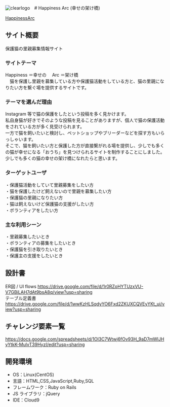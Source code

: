 ![clearlogo](https://user-images.githubusercontent.com/81693792/128597352-34dbed74-be10-42c5-9992-42d7d0aadf82.jpg)　# Happiness Arc (幸せの架け橋)

[HappinessArc](http://13.230.109.214/)

## サイト概要

保護猫の里親募集情報サイト

### サイトテーマ

Happiness ＝幸せの　 Arc ＝架け橋</br>
　猫を保護し里親を募集している方や保護猫活動をしている方と、猫の里親になりたい方を繋ぐ場を提供するサイトです。

### テーマを選んだ理由

Instagram 等で猫の保護をしたという投稿を多く見かけます。</br>
私自身猫が好きでそのような投稿を見ることがありますが、個人で猫の保護活動をされている方が多く見受けられます。</br>
一方で猫を飼いたいと検討し、ペットショップやブリーダーなどを探す方もいらっしゃいます。</br>
そこで、猫を飼いたい方と保護した方が直接繋がれる場を提供し、少しでも多くの猫が幸せになる「おうち」を見つけられるサイトを制作することにしました。</br>
少しでも多くの猫の幸せの架け橋になれたらと思います。

### ターゲットユーザ

・保護猫活動をしていて里親募集をしたい方</br>
・猫を保護したけど飼えないので里親を募集したい方</br>
・保護猫の里親になりたい方</br>
・猫は飼えないけど保護猫の支援がしたい方</br>
・ボランティアをしたい方</br>

### 主な利用シーン

・里親募集したいとき</br>
・ボランティアの募集をしたいとき</br>
・保護猫を引き取りたいとき</br>
・保護主の支援をしたいとき</br>

## 設計書

ER図 / UI flows https://drive.google.com/file/d/1r0RZoHYTUzxVU-V7GBiLAH7dAt9bsA8q/view?usp=sharing </br>
テーブル定義書 https://drive.google.com/file/d/1wwKzHLSqdyYO6Fxd2ZKUXCQVEyYKt_ui/view?usp=sharing </br>


## チャレンジ要素一覧

https://docs.google.com/spreadsheets/d/1Ol3C7Wtwj6fOv93H_9aD7mWlJHyYtkK-MulvT39HyzI/edit?usp=sharing

## 開発環境

- OS：Linux(CentOS)
- 言語：HTML,CSS,JavaScript,Ruby,SQL
- フレームワーク：Ruby on Rails
- JS ライブラリ：jQuery
- IDE：Cloud9
